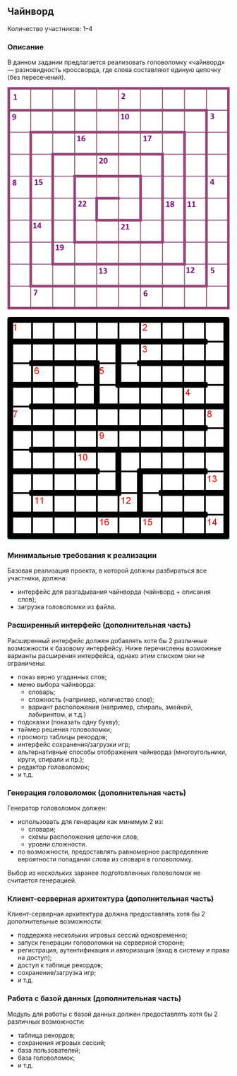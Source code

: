 Чайнворд
--------

Количество участников: 1–4

### Описание

В данном задании предлагается реализовать головоломку «чайнворд» — разновидность кроссворда,
где слова составляют единую цепочку (без пересечений).

![Спиральное расположение.](images/chainword_spiral.jpg)

![Расположение лабиринтом.](images/chainword_maze.jpg)

### Минимальные требования к реализации

Базовая реализация проекта, в которой должны разбираться все участники, должна:

- интерфейс для разгадывания чайнворда (чайнворд + описания слов);
- загрузка головоломки из файла.

### Расширенный интерфейс (дополнительная часть)

Расширенный интерфейс должен добавлять хотя бы 2 различные возможности к базовому интерфейсу.
Ниже перечислены возможные варианты расширения интерфейса, однако этим списком они не ограничены:

- показ верно угаданных слов;
- меню выбора чайнворда:
    - словарь;
    - сложность (например, количество слов);
    - вариант расположения (например, спираль, змейкой, лабиринтом, и т.д.)
- подсказки (показать одну букву);
- таймер решения головоломки;
- просмотр таблицы рекордов;
- интерфейс сохранения/загрузки игр;
- альтернативные способы отображения чайнворда (многоугольники, круги, спирали и пр.);
- редактор головоломок;
- и т.д.

### Генерация головоломок (дополнительная часть)

Генератор головоломок должен:

- использовать для генерации как минимум 2 из:
    - словари;
    - схемы расположения цепочки слов;
    - уровни сложности.
- по возможности, предоставлять равномерное распределение вероятности попадания слова из словаря в головоломку.

Выбор из нескольких заранее подготовленных головоломок не считается генерацией.

### Клиент-серверная архитектура (дополнительная часть)

Клиент-серверная архитектура должна предоставлять хотя бы 2 дополнительные возможности:

- поддержка нескольких игровых сессий одновременно;
- запуск генерации головоломки на серверной стороне;
- регистрация, аутентификация и авторизация (вход в систему и права на доступ);
- доступ к таблице рекордов;
- сохранение/загрузка игр;
- и т.д.

### Работа с базой данных (дополнительная часть)

Модуль для работы с базой данных должен предоставлять хотя бы 2 различных возможности:

- таблица рекордов;
- сохранения игровых сессий;
- база пользователей;
- база головоломок;
- и т.д.

